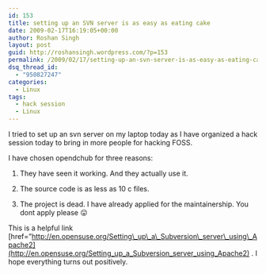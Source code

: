 ```yaml
---
id: 153
title: setting up an SVN server is as easy as eating cake
date: 2009-02-17T16:19:05+00:00
author: Roshan Singh
layout: post
guid: http://roshansingh.wordpress.com/?p=153
permalink: /2009/02/17/setting-up-an-svn-server-is-as-easy-as-eating-cake/
dsq_thread_id:
  - "950827247"
categories:
  - Linux
tags:
  - hack session
  - Linux
---
```

I tried to set up an svn server on my laptop today as I have organized a hack session today to bring in more people for hacking FOSS.
  
I have chosen opendchub for three reasons:
  
1. They have seen it working. And they actually use it.
  
2. The source code is as less as 10 c files.
  
3. The project is dead. I have already applied for the maintainership. You dont apply please 😛

This is a helpful link  [href=&#8221;http://en.opensuse.org/Setting\_up\_a\_Subversion\_server\_using\_Apache2](http://en.opensuse.org/Setting_up_a_Subversion_server_using_Apache2) . I hope everything turns out positively.